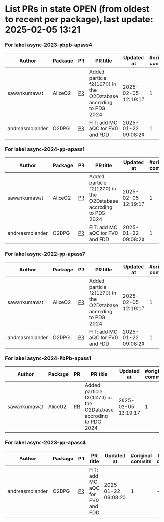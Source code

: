 # List PRs in state OPEN (from oldest to recent per package), last update: 2025-02-05 13:21 


### For label async-2023-pbpb-apass4

| Author | Package | PR | PR title | Updated at | #original commits | Merge commit |
| --- | --- | --- | --- | --- | --- | --- |
| sawankumawat | AliceO2 | [PR](https://github.com/AliceO2Group/AliceO2/pull/13928) | Added particle f2(1270) in the O2Database accroding to PDG 2024 | 2025-02-05 12:19:17 | 1 | - |
| andreasmolander | O2DPG | [PR](https://github.com/AliceO2Group/O2DPG/pull/1741) | FIT: add MC aQC for FV0 and FDD | 2025-01-22 09:08:20 | 1 | - |


### For label async-2024-pp-apass1

| Author | Package | PR | PR title | Updated at | #original commits | Merge commit |
| --- | --- | --- | --- | --- | --- | --- |
| sawankumawat | AliceO2 | [PR](https://github.com/AliceO2Group/AliceO2/pull/13928) | Added particle f2(1270) in the O2Database accroding to PDG 2024 | 2025-02-05 12:19:17 | 1 | - |
| andreasmolander | O2DPG | [PR](https://github.com/AliceO2Group/O2DPG/pull/1741) | FIT: add MC aQC for FV0 and FDD | 2025-01-22 09:08:20 | 1 | - |


### For label async-2022-pp-apass7

| Author | Package | PR | PR title | Updated at | #original commits | Merge commit |
| --- | --- | --- | --- | --- | --- | --- |
| sawankumawat | AliceO2 | [PR](https://github.com/AliceO2Group/AliceO2/pull/13928) | Added particle f2(1270) in the O2Database accroding to PDG 2024 | 2025-02-05 12:19:17 | 1 | - |
| andreasmolander | O2DPG | [PR](https://github.com/AliceO2Group/O2DPG/pull/1741) | FIT: add MC aQC for FV0 and FDD | 2025-01-22 09:08:20 | 1 | - |


### For label async-2024-PbPb-apass1

| Author | Package | PR | PR title | Updated at | #original commits | Merge commit |
| --- | --- | --- | --- | --- | --- | --- |
| sawankumawat | AliceO2 | [PR](https://github.com/AliceO2Group/AliceO2/pull/13928) | Added particle f2(1270) in the O2Database accroding to PDG 2024 | 2025-02-05 12:19:17 | 1 | - |


### For label async-2023-pp-apass4

| Author | Package | PR | PR title | Updated at | #original commits | Merge commit |
| --- | --- | --- | --- | --- | --- | --- |
| andreasmolander | O2DPG | [PR](https://github.com/AliceO2Group/O2DPG/pull/1741) | FIT: add MC aQC for FV0 and FDD | 2025-01-22 09:08:20 | 1 | - |
